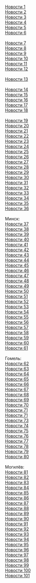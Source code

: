 <html lang="ru">
  <header>
    <meta charset="utf-8">
    <title>Интересное для любознательных</title>
  </header>
  <body>
    <div class="content">
<br><br>      
<a href="http://teletype.in/@stasymix/jtzde_BUeit">Новости 1</a><br>
<a href="http://teletype.in/@stasymix/GtrbeesJxbx">Новости 2</a><br>
<a href="http://teletype.in/@stasymix/S0xdClcFcTy">Новости 3</a><br>
<a href="http://teletype.in/@stasymix/wBVtzalwWm0">Новости 4</a><br>
<a href="http://teletype.in/@stasymix/vQeerJN8ZAI">Новости 5</a><br>
<a href="http://teletype.in/@stasymix/rwBF36vGbVQ">Новости 6</a><br>
<br>
<a href="http://zzweb.ru/1079872">Новости 7</a><br>
<a href="http://zzweb.ru/1079873">Новости 8</a><br>
<a href="http://zzweb.ru/1079874">Новости 9</a><br>
<a href="http://zzweb.ru/1079875">Новости 10</a><br>
<a href="http://zzweb.ru/1079876">Новости 11</a><br>
<a href="http://zzweb.ru/1079877">Новости 12</a><br>
<br>
<a href="http://liveinternet.ru/users/stklimat/profile">Новости 13</a><br>
<br>
<a href="http://subscribe.ru/group/rasteniya-i-tsvetyi/11259397/">Новости 14</a><br>
<a href="http://subscribe.ru/group/rasteniya-i-tsvetyi/11318935/">Новости 15</a><br>
<a href="http://subscribe.ru/group/rasteniya-i-tsvetyi/11223108/">Новости 16</a><br>
<a href="http://subscribe.ru/group/rasteniya-i-tsvetyi/11292963/">Новости 17</a><br>
<a href="http://subscribe.ru/group/rasteniya-i-tsvetyi/11364160/">Новости 18</a><br>
<br>
<a href="https://zen.yandex.ru/media/vipnews/roskosh-da-i-tolko-tatiana-tarasova-pod-vpechatleniem-ot-remonta-na-dache-foto-6134aee7b1b2b70ce97e21ea">Новости 19</a><br>
<a href="https://zen.yandex.ru/media/newsworld/kak-vygliadit-roskoshnyi-osobniak-55letnei-lady-dens-foto-interera-613f2fb1de09633b73544e8d">Новости 20</a><br>
<a href="https://zen.yandex.ru/media/vipnews/kak-sogretsia-v-holoda-iunoi-modnice-elizaveta-galkina-613f4c53de09633b73bb3b99">Новости 21</a><br>
<a href="https://zen.yandex.ru/media/onenews/carskie-horomy-kak-vygliadit-dom-vertinskih-redkie-foto-613f7f08b2d68b06d8d897ba">Новости 22</a><br>
<a href="https://zen.yandex.ru/media/mixshow/interer-vsem-na-zavist-dom-aktera-aleksandra-mihailova-613fa8787cfd0b1910a7b13b">Новости 23</a><br>
<a href="https://zen.yandex.ru/media/mixshow/uiutnaia-veranda-i-ogorod-riadom-kak-blagoustroena-dacha-eleny-vaengi-614036ff1afd54161636e854">Новости 24</a><br>
<a href="https://zen.yandex.ru/media/mixshow/dvorec-s-basseinom-sovremennaia-roskosh-dom-larisy-rubalskoi-6133c4e44ce7622db002b484">Новости 25</a><br>
<a href="https://zen.yandex.ru/media/onenews/iz-garaja-shikarnaia-gostinaia-poluchilas-remont-u-kinoaktera-aleksandra-mihailova-foto-614188b2b883945864b03eeb">Новости 26</a><br>
<a href="https://zen.yandex.ru/media/newsworld/kak-izyskanno-i-romantichno-interer-doma-jasmin-6141cee89955383a70a8ed95">Новости 27</a><br>
<a href="https://zen.yandex.ru/media/vipnews/kirpichnyi-dvorec-s-roskoshnym-dekorom-kak-vygliadit-pomeste-sogdiany-6141f6bbb88394586467a951">Новости 28</a><br>
<a href="https://zen.yandex.ru/media/vipnews/alla-liubimaia-i-nepovtorimaia-maksim-galkin-6142e28a6e380d411d4fcd85">Новости 29</a><br>
<a href="https://zen.yandex.ru/media/onenews/krasivaia-para-prodiuser-i-advokat-ida-dostman-poradovala-semeinymi-foto-v-chest-godovsciny-svadby-6148257823e2ec51ee40d10f">Новости 30</a><br>
<a href="https://zen.yandex.ru/media/mixshow/jarptica-na-oboiah-krasota-i-roskosh-remont-u-marii-shukshinoi-61430138f76141440b04a094">Новости 31</a><br>
<a href="https://zen.yandex.ru/media/vipnews/pochti-rodnaia-babushka-alina-rodel-detei-primadonny-s-dnem-rojdeniia-pozdravila-614838a16f10e83aa499e3b7">Новости 32</a><br>
<a href="https://zen.yandex.ru/media/newsworld/kakaia-roskosh-dom-baleriny-ally-sigalovoi-redkie-foto-61431728f76141440b28b9d9">Новости 33</a><br>
<a href="https://zen.yandex.ru/media/newsworld/kakoe-ocharovanie-alla-pugacheva-predlagaet-zagadat-jelanie-61487aa18705bd601da26244">Новости 34</a><br>
<a href="https://zen.yandex.ru/media/onenews/koroleva-horeografii-alla-sigalova-redkie-foto-i-lichnaia-jizn-614633439d150d6120026bb9">Новости 35</a><br>
<a href="https://zen.yandex.ru/media/mixshow/izyskanno-i-prosto-kak-vygliadit-dom-pevicy-kati-lel-614ae212e1dfd6493f2b98c4">Новости 36</a><br>
<br>
Минск:<br>
<a href="http://detsky-mir.com/blog/36232/dostoinstva_klimaticheskoj_tehniki">Новости 37</a><br>
<a href="http://bike.by/forum/viewtopic.php?f=77&t=10306&p=15162#p15162">Новости 38</a><br>
<a href="http://che.best-city.ru/forum/thread43196/#reply68111">Новости 39</a><br>
<a href="http://yar.best-city.ru/forum/thread57260/#reply60702">Новости 40</a><br>
<a href="http://astraclub.ru/members/202824-stasika">Новости 41</a><br>
<a href="http://avvakul.ru/forum/memberlist.php?mode=viewprofile&u=8838">Новости 42</a><br>
<a href="http://dietolog.com.ua/forum/viewtopic.php?p=396860#396860">Новости 43</a><br>
<a href="http://printura.ru/clients/13001/">Новости 44</a><br>
<a href="http://anapet.info/catalog//link/188540">Новости 45</a><br>
<a href="http://anapet.info/catalog//link/188541">Новости 46</a><br>
<a href="http://anapet.info/catalog//link/188542">Новости 47</a><br>
<a href="http://archive.molbuk.ua/user/KatyST/">Новости 48</a><br>
<a href="http://10-ileaud.mektebi.kz/user/KatyST/">Новости 49</a><br>
<a href="http://1-taraz.mektebi.kz/user/KatyST/">Новости 50</a><br>
<a href="http://abai-panfilov.mektebi.kz/user/KatyST/">Новости 51</a><br>
<a href="http://mayakovski-kalbatau.mektebi.kz/user/KatyST/">Новости 52</a><br>
<a href="http://avto.izmail.es/user/KatyST/">Новости 53</a><br>
<a href="http://lyceum85.inmart.online/user/KatyST/">Новости 54</a><br>
<a href="http://rudnet.kz/index.php?subaction=userinfo&user=KatyST">Новости 55</a><br>
<a href="http://gameonline.vokrugsofta.ru/user/KatyST/">Новости 56</a><br>
<a href="http://missis.apkservice.ru/index.php?subaction=userinfo&user=KatyST">Новости 57</a><br>
<a href="http://zadobavkoy.ru/user/KatyST/">Новости 58</a><br>
<a href="http://09vk.ru/user/KatyST/">Новости 59</a><br>
<a href="http://abrek.org/user/KatyST/">Новости 60</a><br>
<a href="http://mik-internat.iam.by/user/KatyST/">Новости 61</a><br>
<br>
Гомель:<br>
<a href="http://detsky-mir.com/blog/36236/ot_chego_zavisjat_ceny_na_kondicionery">Новости 62</a><br>
<a href="http://seoonly.ru/hosting/luchshij-xosting-vps-serveri/">Новости 63</a><br>
<a href="http://club443.ru/index.php?showuser=118469">Новости 64</a><br>
<a href="http://forum.ingenia.ru/profile.php?id=44291">Новости 65</a><br>
<a href="http://torgi.gov.ru/forum/user/profile/1534068.page">Новости 66</a><br>
<a href="http://royalquest.ru/forum/index.php?showuser=3581520">Новости 67</a><br>
<a href="http://molbiol.ru/forums/index.php?showuser=1197246">Новости 68</a><br>
<a href="http://anapet.info/catalog//link/188538">Новости 69</a><br>
<a href="http://anapet.info/catalog//link/188539">Новости 70</a><br>
<a href="http://koketkastyle.wordpress.com/2021/09/16/%d1%85%d0%be%d1%80%d0%be%d1%88%d0%b8%d0%b9-%d0%ba%d0%be%d0%bd%d0%b4%d0%b8%d1%86%d0%b8%d0%be%d0%bd%d0%b5%d1%80-%d0%b2-%d0%ba%d0%be%d0%bc%d0%bd%d0%b0%d1%82%d1%83/">Новости 71</a><br>
<a href="http://interiorcolors.wordpress.com/2021/09/16/%d1%81%d0%be%d0%b2%d1%80%d0%b5%d0%bc%d0%b5%d0%bd%d0%bd%d1%8b%d0%b5-%d0%ba%d0%be%d0%bd%d0%b4%d0%b8%d1%86%d0%b8%d0%be%d0%bd%d0%b5%d1%80%d1%8b-%d0%b2-%d0%be%d1%84%d0%b8%d1%81/">Новости 71</a><br>
<a href="http://29-talgar.mektebi.kz/user/KatyST/">Новости 73</a><br>
<a href="http://xn--c1aid4a5e.xn--p1ai/user/KatyST/">Новости 74</a><br>
<a href="http://10s-reut.ru/user/KatyST/">Новости 75</a><br>
<a href="http://glk-egoza.ru/user/KatyST/">Новости 76</a><br>
<a href="http://activ.mptl.ru/user/KatyST/">Новости 77</a><br>
<a href="http://multi-net.org/index.php?subaction=userinfo&user=KatyST">Новости 78</a><br>
<a href="http://adakizyurdu.com/index.php?subaction=userinfo&user=KatyST">Новости 79</a><br>
<a href="http://mobildar.org/user/KatyST/">Новости 80</a><br>
<br>
Могилёв:<br>
<a href="http://play.ntop.tv/user/KondizionerM/">Новости 81</a><br>
<a href="http://marvel.hdkino.biz/user/KondizionerM/">Новости 82</a><br>
<a href="http://tas-ix.tv/user/KondizionerM/">Новости 83</a><br>
<a href="http://games-ba.ru/user/KondizionerM/">Новости 84</a><br>
<a href="http://forever.6te.net/user/KondizionerM/">Новости 85</a><br>
<a href="http://food.72tv.ru/user/KondizionerM/">Новости 86</a><br>
<a href="http://c400.ru/index.php?subaction=userinfo&user=KondizionerM">Новости 87</a><br>
<a href="http://pc-helpp.com/user/KondizionerM/">Новости 88</a><br>
<a href="http://besstizhie.ru/user/KondizionerM/">Новости 89</a><br>
<a href="http://redray-lnr-news.su/user/KondizionerM/">Новости 90</a><br>
<a href="http://torrent-mp3.ru/user/KondizionerM/">Новости 91</a><br>
<a href="http://bizhsch1.ru/user/KondizionerM/">Новости 92</a><br>
<a href="http://gtabuilder.ru/user/KondizionerM/">Новости 93</a><br>
<a href="http://magic-tricks.ru/user/KondizionerM/">Новости 94</a><br>
<a href="http://tatarstan.iastr.ru/user/KondizionerM/">Новости 95</a><br>
<a href="http://druzhba5.dacha.me/user/KondizionerM/">Новости 96</a><br>
<a href="http://jdguru.ru/user/KondizionerM/">Новости 97</a><br>
<a href="http://aoooir.kz/user/KondizionerM/">Новости 98</a><br>
<a href="http://poigrala.ru/user/KondizionerM/">Новости 99</a><br>
<a href="http://prpack.ru/user/KondizionerM/">Новости 100</a><br>
<a href="http://chis-chernomorsk.com.ua/user/KondizionerM/">Новости 101</a>
<br><br>
    </div>
    <footer></footer>
  </body>
</html>

